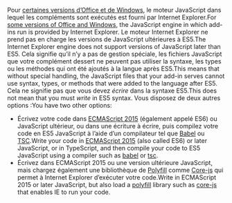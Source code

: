 <span data-ttu-id="ac976-101">Pour [certaines versions d’Office et de Windows](../concepts/browsers-used-by-office-web-add-ins.md), le moteur JavaScript dans lequel les compléments sont exécutés est fourni par Internet Explorer.</span><span class="sxs-lookup"><span data-stu-id="ac976-101">For [some versions of Office and Windows](../concepts/browsers-used-by-office-web-add-ins.md), the JavaScript engine in which add-ins run is provided by Internet Explorer.</span></span> <span data-ttu-id="ac976-102">Le moteur Internet Explorer ne prend pas en charge les versions de JavaScript ultérieures à ES5.</span><span class="sxs-lookup"><span data-stu-id="ac976-102">The Internet Explorer engine does not support versions of JavaScript later than ES5.</span></span> <span data-ttu-id="ac976-103">Cela signifie qu’il n’y a pas de gestion spéciale, les fichiers JavaScript que votre complément dessert ne peuvent pas utiliser la syntaxe, les types ou les méthodes qui ont été ajoutés à la langue après ES5.</span><span class="sxs-lookup"><span data-stu-id="ac976-103">This means that without special handling, the JavaScript files that your add-in serves cannot use syntax, types, or methods that were added to the language after ES5.</span></span> <span data-ttu-id="ac976-104">Cela ne signifie pas que vous devez *écrire* dans la syntaxe ES5.</span><span class="sxs-lookup"><span data-stu-id="ac976-104">This does not mean that you must *write* in ES5 syntax.</span></span> <span data-ttu-id="ac976-105">Vous disposez de deux autres options :</span><span class="sxs-lookup"><span data-stu-id="ac976-105">You have two other options:</span></span>

- <span data-ttu-id="ac976-106">Écrivez votre code dans [ECMAScript 2015](https://www.w3schools.com/Js/js_es6.asp) (également appelé ES6) ou JavaScript ultérieur, ou dans une écriture à écrire, puis compilez votre code en ES5 JavaScript à l’aide d’un compilateur tel que [Babel](https://babeljs.io/) ou [TSC](https://www.typescriptlang.org/index.html).</span><span class="sxs-lookup"><span data-stu-id="ac976-106">Write your code in [ECMAScript 2015](https://www.w3schools.com/Js/js_es6.asp) (also called ES6) or later JavaScript, or in TypeScript, and then compile your code to ES5 JavaScript using a compiler such as [babel](https://babeljs.io/) or [tsc](https://www.typescriptlang.org/index.html).</span></span>
- <span data-ttu-id="ac976-107">Écrivez dans ECMAScript 2015 ou une version ultérieure JavaScript, mais chargez également une bibliothèque de [Polyfill](https://wikipedia.org/wiki/Polyfill_(programming)) comme [Core-js](https://github.com/zloirock/core-js) qui permet à Internet Explorer d’exécuter votre code.</span><span class="sxs-lookup"><span data-stu-id="ac976-107">Write in ECMAScript 2015 or later JavaScript, but also load a [polyfill](https://wikipedia.org/wiki/Polyfill_(programming)) library such as [core-js](https://github.com/zloirock/core-js) that enables IE to run your code.</span></span>
